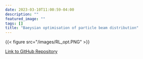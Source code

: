 ```yaml
---
date: 2023-03-10T11:00:59-04:00
description: ""
featured_image: ""
tags: []
title: "Baeysian optimisation of particle beam distribution"
---
```





{{< figure src="/images/RL_opt.PNG" >}}

[Link to GitHub Repository](https://github.com/vitben)
